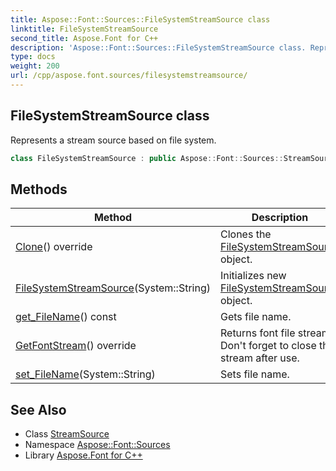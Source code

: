 ```yaml
---
title: Aspose::Font::Sources::FileSystemStreamSource class
linktitle: FileSystemStreamSource
second_title: Aspose.Font for C++
description: 'Aspose::Font::Sources::FileSystemStreamSource class. Represents a stream source based on file system in C++.'
type: docs
weight: 200
url: /cpp/aspose.font.sources/filesystemstreamsource/
---
```

## FileSystemStreamSource class


Represents a stream source based on file system.

```cpp
class FileSystemStreamSource : public Aspose::Font::Sources::StreamSource
```

## Methods

| Method | Description |
| --- | --- |
| [Clone](./clone/)() override | Clones the [FileSystemStreamSource](./) object. |
| [FileSystemStreamSource](./filesystemstreamsource/)(System::String) | Initializes new [FileSystemStreamSource](./) object. |
| [get_FileName](./get_filename/)() const | Gets file name. |
| [GetFontStream](./getfontstream/)() override | Returns font file stream. Don't forget to close the stream after use. |
| [set_FileName](./set_filename/)(System::String) | Sets file name. |
## See Also

* Class [StreamSource](../streamsource/)
* Namespace [Aspose::Font::Sources](../)
* Library [Aspose.Font for C++](../../)
